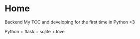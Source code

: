 # Home
Backend My TCC and developing for the first time in Python <3

Python + flask + sqlite + love
